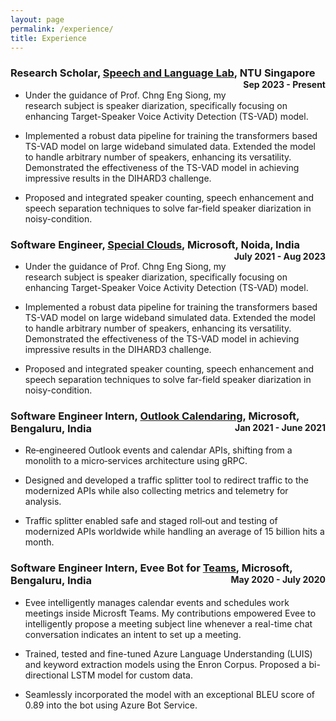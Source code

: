 ```yaml
---
layout: page
permalink: /experience/
title: Experience
---
```


### Research Scholar, [Speech and Language Lab](https://personal.ntu.edu.sg/aseschng/speechLab_intro.html), NTU Singapore <span style="float: right; font-size: 14px;">Sep 2023 - Present</span>

- Under the guidance of Prof. Chng Eng Siong, my research subject is speaker diarization, specifically focusing on enhancing Target-Speaker Voice Activity Detection (TS-VAD) model.

- Implemented a robust data pipeline for training the transformers based TS-VAD model on large wideband simulated data. Extended the model to handle arbitrary number of speakers, enhancing its versatility. Demonstrated the effectiveness of the TS-VAD model in achieving impressive results in the DIHARD3 challenge.

- Proposed and integrated speaker counting, speech enhancement and speech separation techniques to solve far-field speaker diarization in noisy-condition.

### Software Engineer, [Special Clouds](https://www.microsoft.com/en-us/industry/sovereignty/cloud), Microsoft, Noida, India <span style="float: right; font-size: 14px;">July 2021 - Aug 2023</span>

- Under the guidance of Prof. Chng Eng Siong, my research subject is speaker diarization, specifically focusing on enhancing Target-Speaker Voice Activity Detection (TS-VAD) model.

- Implemented a robust data pipeline for training the transformers based TS-VAD model on large wideband simulated data. Extended the model to handle arbitrary number of speakers, enhancing its versatility. Demonstrated the effectiveness of the TS-VAD model in achieving impressive results in the DIHARD3 challenge.

- Proposed and integrated speaker counting, speech enhancement and speech separation techniques to solve far-field speaker diarization in noisy-condition.

### Software Engineer Intern, [Outlook Calendaring](https://www.microsoft.com/en-us/microsoft-365/outlook/email-and-calendar-software-microsoft-outlook), Microsoft, Bengaluru, India <span style="float: right; font-size: 14px;">Jan 2021 - June 2021</span>

- Re‑engineered Outlook events and calendar APIs, shifting from a monolith to a micro‑services architecture using gRPC.

- Designed and developed a traffic splitter tool to redirect traffic to the modernized APIs while also collecting metrics and telemetry for analysis.

- Traffic splitter enabled safe and staged roll‑out and testing of modernized APIs worldwide while handling an average of 15 billion hits a month.

### Software Engineer Intern, Evee Bot for [Teams](https://www.microsoft.com/en-us/microsoft-teams/group-chat-software), Microsoft, Bengaluru, India <span style="float: right; font-size: 14px;">May 2020 - July 2020</span>

- Evee intelligently manages calendar events and schedules work meetings inside Microsft Teams. My contributions empowered Evee to intelligently propose a meeting subject line whenever a real-time chat conversation indicates an intent to set up a meeting.

- Trained, tested and fine-tuned Azure Language Understanding (LUIS) and keyword extraction models using the Enron Corpus. Proposed a bi-directional LSTM model for custom data.

- Seamlessly incorporated the model with an exceptional BLEU score of 0.89 into the bot using Azure Bot Service.